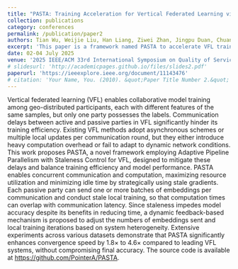 ```yaml
---
title: "PASTA: Training Acceleration for Vertical Federated Learning via Adaptive Pipeline Parallelism"
collection: publications
category: conferences
permalink: /publication/paper2
authors: Tian Wu, Weijie Liu, Han Liang, Ziwei Zhan, Jingpu Duan, Chuan Wu, Jinhang Zuo, Xu Chen, Xiaoxi Zhang
excerpt: 'This paper is a framework named PASTA to accelerate VFL training.'
date: 02-04 July 2025
venue: '2025 IEEE/ACM 33rd International Symposium on Quality of Service (IWQoS)'
# slidesurl: 'http://academicpages.github.io/files/slides2.pdf'
paperurl: 'https://ieeexplore.ieee.org/document/11143476'
# citation: 'Your Name, You. (2010). &quot;Paper Title Number 2.&quot; <i>Journal 1</i>. 1(2).'
---
```


Vertical federated learning (VFL) enables collaborative model training among geo-distributed participants, each with different features of the same samples, but only one party possesses the labels. Communication delays between active and passive parties in VFL significantly hinder its training efficiency. Existing VFL methods adopt asynchronous schemes or multiple local updates per communication round, but they either introduce heavy computation overhead or fail to adapt to dynamic network conditions. This work proposes PASTA, a novel framework employing Adaptive Pipeline Parallelism with Staleness Control for VFL, designed to mitigate these delays and balance training efficiency and model performance. PASTA enables concurrent communication and computation, maximizing resource utilization and minimizing idle time by strategically using stale gradients. Each passive party can send one or more batches of embeddings per communication and conduct stale local training, so that computation times can overlap with communication latency. Since staleness impedes model accuracy despite its benefits in reducing time, a dynamic feedback-based mechanism is proposed to adjust the numbers of embeddings sent and local training iterations based on system heterogeneity. Extensive experiments across various datasets demonstrate that PASTA significantly enhances convergence speed by 1.8× to 4.6× compared to leading VFL systems, without compromising final accuracy. The source code is available at https://github.com/PointerA/PASTA.
